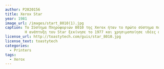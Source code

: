 ```yaml
---
author: P2020156
title: Xerox Star
year: 1981
image_url: /images/start_8010(1).jpg
caption: Το Σύστημα Πληροφοριών 8010 της Xerox ήταν το πρώτο σύστημα που χρησιμοποίησε μια πλήρως ενσωματωμένη σουίτα μεταφοράς και εφαρμογών για επιτραπέζιους υπολογιστές. Αρχικά ο όρος "Star" αναφερόταν στην επιφάνεια εργασίας και το λογισμικό εφαρμογών. Ωστόσο, το σύστημα στο σύνολό του έγινε ευρέως γνωστό ως "The Xerox Star". Το λογισμικό αργότερα μετονομάστηκε σε "ViewPoint" και αργότερα μετονομάστηκε ξανά σε "GlobalView".
         Η ανάπτυξη του Star ξεκίνησε το 1977 και χρησιμοποίησε ιδέες από το Alto. Η ανάπτυξη ξεκίνησε σε μηχανές πρώιμης ανάπτυξης, με την κωδική ονομασία Dolphin και Dorado, που θα μπορούσαν επίσης να εκτελούν το λογισμικό Alto. Το τελικό αποτέλεσμα ήταν εντελώς νέο λογισμικό γραμμένο στο περιβάλλον προγραμματισμού MESA της Xerox και όχι στο BCPL, στο οποίο γράφτηκε το λογισμικό Alto. (Το BCPL χρησιμοποιούσε ακόμη και διαφορετικό μικροκώδικα) Το τελικό υλικό 8010/Dandelion δεν ήταν συμβατό με το Alto.
license_url: http://toastytech.com/guis/star_8010.jpg
license_text: toastytech
categories:
  - Printers
tags:
  - Xerox
---
```

